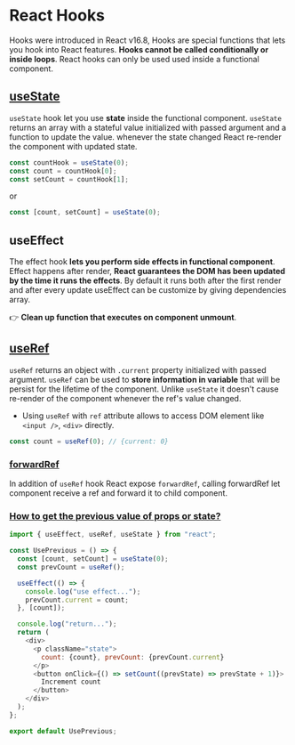# React Hooks

Hooks were introduced in React v16.8, Hooks are special functions that lets you hook into React features. **Hooks cannot be called conditionally or inside loops**. React hooks can only be used used inside a functional component.

## [useState](https://github.com/SandeepTheDev/react-hooks/blob/main/src/routes/UseState.js)

`useState` hook let you use **state** inside the functional component. `useState` returns an array with a stateful value initialized with passed argument and a function to update the value. whenever the state changed React re-render the component with updated state.

```js
const countHook = useState(0);
const count = countHook[0];
const setCount = countHook[1];
```

or

```js
const [count, setCount] = useState(0);
```

## useEffect

The effect hook **lets you perform side effects in functional component**. Effect happens after render, **React guarantees the DOM has been updated by the time it runs the effects**. By default it runs both after the first render and after every update useEffect can be customize by giving dependencies array.

👉 **Clean up function that executes on component unmount**.

## [useRef](https://github.com/SandeepTheDev/react-hooks/blob/main/src/routes/UseRef.js)

`useRef` returns an object with `.current` property initialized with passed argument. `useRef` can be used to **store information in variable** that will be persist for the lifetime of the component. Unlike `useState` it doesn't cause re-render of the component whenever the ref's value changed.

- Using `useRef` with `ref` attribute allows to access DOM element like `<input />`, `<div>` directly.

```js
const count = useRef(0); // {current: 0}
```

### [forwardRef](https://github.com/SandeepTheDev/react-hooks/blob/main/src/routes/UseRef.js#L3)

In addition of `useRef` hook React expose `forwardRef`, calling forwardRef let component receive a ref and forward it to child component.

### [How to get the previous value of props or state?](https://github.com/SandeepTheDev/react-hooks/blob/main/src/routes/UsePrevious.js)

```js
import { useEffect, useRef, useState } from "react";

const UsePrevious = () => {
  const [count, setCount] = useState(0);
  const prevCount = useRef();

  useEffect(() => {
    console.log("use effect...");
    prevCount.current = count;
  }, [count]);

  console.log("return...");
  return (
    <div>
      <p className="state">
        count: {count}, prevCount: {prevCount.current}
      </p>
      <button onClick={() => setCount((prevState) => prevState + 1)}>
        Increment count
      </button>
    </div>
  );
};

export default UsePrevious;
```
